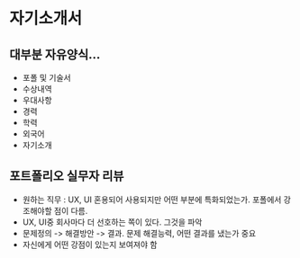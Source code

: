 # 자기소개서

## 대부분 자유양식...

- 포폴 및 기술서
- 수상내역
- 우대사항
- 경력
- 학력
- 외국어
- 자기소개



## 포트폴리오 실무자 리뷰

- 원하는 직무 : UX, UI 혼용되어 사용되지만 어떤 부분에 특화되었는가. 포폴에서 강조해야할 점이 다름.
- UX, UI중 회사마다 더 선호하는 쪽이 있다. 그것을 파악
- 문제정의 -> 해결방안 -> 결과. 문제 해결능력, 어떤 결과를 냈는가 중요
- 자신에게 어떤 강점이 있는지 보여져야 함